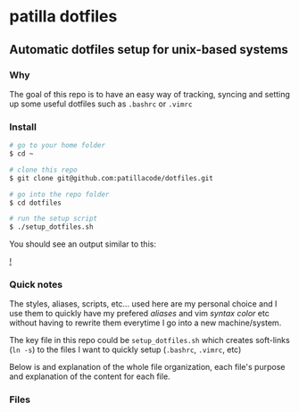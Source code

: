 # patilla dotfiles

## Automatic dotfiles setup for unix-based systems 

### Why

The goal of this repo is to have an easy way of tracking, syncing and setting up some useful dotfiles such as `.bashrc` or `.vimrc`

### Install

```bash
# go to your home folder
$ cd ~

# clone this repo
$ git clone git@github.com:patillacode/dotfiles.git

# go into the repo folder
$ cd dotfiles

# run the setup script
$ ./setup_dotfiles.sh

```

You should see an output similar to this:

[!]()

### Quick notes
The styles, aliases, scripts, etc... used here are my personal choice and I use them to quickly have my prefered _aliases_ and vim _syntax color_ etc without having to rewrite them everytime I go into a new machine/system.

The key file in this repo could be `setup_dotfiles.sh` which creates soft-links (`ln -s`) to the files I want to quickly setup (`.bashrc`, `.vimrc`, etc)

Below is and explanation of the whole file organization, each file's purpose and explanation of the content for each file.


### Files
